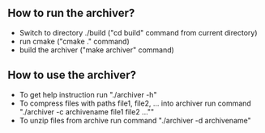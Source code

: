 ## How to run the archiver?

- Switch to directory ./build ("cd build" command from current directory)
- run cmake ("cmake ." command)
- build the archiver ("make archiver" command)


## How to use the archiver?

- To get help instruction run "./archiver -h"
- To compress files with paths file1, file2, ... into archiver <archivename> run command "./archiver -c archivename file1 file2 ...""
- To unzip files from archive <archivename> run command "./archiver -d archivename"
